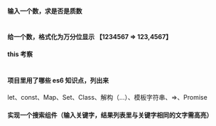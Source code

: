 #### 输入一个数，求是否是质数
```js
```
#### 给一个数，格式化为万分位显示 【1234567 => 123,4567】

#### this 考察
```js

```
#### 项目里用了哪些 es6 知识点，列出来
let、const、Map、Set、Class、解构（...）、模板字符串、=>、Promise
#### 实现一个搜索组件（输入关键字，结果列表里与关键字相同的文字需高亮）
